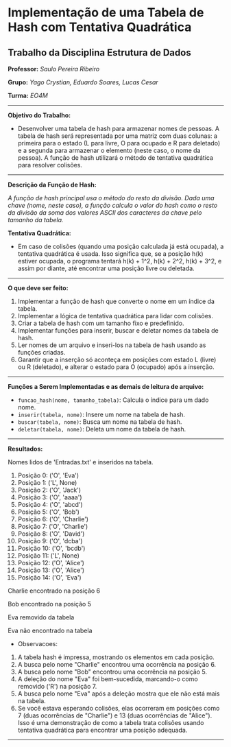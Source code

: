 # Implementação de uma Tabela de Hash com Tentativa Quadrática

## Trabalho da Disciplina Estrutura de Dados

**Professor:** *Saulo Pereira Ribeiro*

**Grupo:** *Yago Crystian, Eduardo Soares, Lucas Cesar*

**Turma:** *EO4M*

---

**Objetivo do Trabalho:**

- Desenvolver uma tabela de hash para armazenar nomes de pessoas. A tabela de hash será representada por uma matriz com duas colunas: a primeira para o estado (L para livre, O para ocupado e R para deletado) e a segunda para armazenar o elemento (neste caso, o nome da pessoa). A função de hash utilizará o método de tentativa quadrática para resolver colisões.

---

**Descrição da Função de Hash:**

*A função de hash principal usa o método do resto da divisão. Dada uma chave (nome, neste caso), a função calcula o valor do hash como o resto da divisão da soma dos valores ASCII dos caracteres da chave pelo tamanho da tabela.*

**Tentativa Quadrática:**

- Em caso de colisões (quando uma posição calculada já está ocupada), a tentativa quadrática é usada. Isso significa que, se a posição h(k) estiver ocupada, o programa tentará h(k) + 1^2, h(k) + 2^2, h(k) + 3^2, e assim por diante, até encontrar uma posição livre ou deletada.

---

**O que deve ser feito:**

1. Implementar a função de hash que converte o nome em um índice da tabela.
2. Implementar a lógica de tentativa quadrática para lidar com colisões.
3. Criar a tabela de hash com um tamanho fixo e predefinido.
4. Implementar funções para inserir, buscar e deletar nomes da tabela de hash.
5. Ler nomes de um arquivo e inseri-los na tabela de hash usando as funções criadas.
6. Garantir que a inserção só aconteça em posições com estado L (livre) ou R (deletado), e alterar o estado para O (ocupado) após a inserção.

---

**Funções a Serem Implementadas e as demais de leitura de arquivo:**

- `funcao_hash(nome, tamanho_tabela)`: Calcula o índice para um dado nome.
- `inserir(tabela, nome)`: Insere um nome na tabela de hash.
- `buscar(tabela, nome)`: Busca um nome na tabela de hash.
- `deletar(tabela, nome)`: Deleta um nome da tabela de hash.

---

**Resultados:**

Nomes lidos de 'Entradas.txt' e inseridos na tabela.

1. Posição 0: ('O', 'Eva')
2. Posição 1: ('L', None)
3. Posição 2: ('O', 'Jack')
4. Posição 3: ('O', 'aaaa')
5. Posição 4: ('O', 'abcd')
6. Posição 5: ('O', 'Bob')
7. Posição 6: ('O', 'Charlie')
8. Posição 7: ('O', 'Charlie')
9. Posição 8: ('O', 'David')
10. Posição 9: ('O', 'dcba')
11. Posição 10: ('O', 'bcdb')
12. Posição 11: ('L', None)
13. Posição 12: ('O', 'Alice')
14. Posição 13: ('O', 'Alice')
15. Posição 14: ('O', 'Eva')

Charlie encontrado na posição 6

Bob encontrado na posição 5

Eva removido da tabela

Eva não encontrado na tabela

- Observacoes:

1. A tabela hash é impressa, mostrando os elementos em cada posição.
2. A busca pelo nome "Charlie" encontrou uma ocorrência na posição 6.
3. A busca pelo nome "Bob" encontrou uma ocorrência na posição 5.
4. A deleção do nome "Eva" foi bem-sucedida, marcando-o como removido ('R') na posição 7.
5. A busca pelo nome "Eva" após a deleção mostra que ele não está mais na tabela.
6. Se você estava esperando colisões, elas ocorreram em posições como 7 (duas ocorrências de "Charlie") e 13 (duas ocorrências de "Alice"). Isso é uma demonstração de como a tabela trata colisões usando tentativa quadrática para encontrar uma posição adequada.

---


